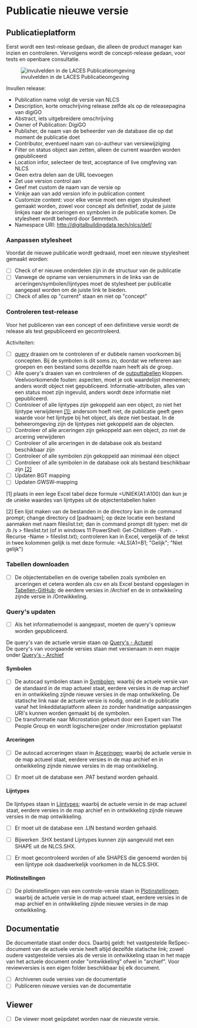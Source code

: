 # Publicatie nieuwe versie 


## Publicatieplatform

Eerst wordt een test-release gedaan, die alleen de product manager kan inzien en controleren. Vervolgens wordt de concept-release gedaan, voor tests en openbare consultatie.

<figure>
<img src="./h/media/voorbeeld-invullen-nlcs-publicatie.png" alt="invulvelden in de LACES Publicatieomgeving">
<figcaption>invulvelden in de LACES Publicatieomgeving</caption>
</figure>

Invullen release:
* Publication name volgt de versie van NLCS
* Description, korte omschrijving release zelfde als op de releasepagina van digiGO
* Abstract, iets uitgebreidere omschrijving
* Owner of Publication: DigiGO
* Publisher, de naam van de beheerder van de database die op dat moment de publicatie doet
* Contributor, eventueel naam van co-autheur van versiewijziging
* Filter on status object aan zetten, alleen de current waarden worden gepubliceerd
* Location infor, selecteer de test, acceptance of live omgfeving van NLCS
* Geen extra delen aan de URL toevoegen
* Zet use version control aan
* Geef met custom de naam van de versie op
* Vinkje aan van add version info in publication content
* Customize content: voor elke versie moet een eigen styulesheet gemaakt worden, zowel voor concept als definitief, zodat de juiste linkjes naar de arceringen en symbolen in de publicatie komen. De stylesheet wordt beheerd door Semmtech.
* Namespace URI: http://digitalbuildingdata.tech/nlcs/def/

### Aanpassen stylesheet
Voordat de nieuwe publicatie wordt gedraaid, moet een nieuwe styylesheet gemaakt worden:

- [ ] Check of er nieuwe onderdelen zijn in de structuur van de publicatie
- [ ] Vanwege de opname van versienummers in de links van de arceringen/symbolen/lijntypes moet de stylesheet per publicatie aangepast worden om de juiste link te bieden.
- [ ] Check of alles op "current" staan en niet op "concept"

### Controleren test-release
Voor het publiceren van een concept of een definitieve versie wordt de release als test gepubliceerd en gecontroleerd. 

Activiteiten:

- [ ] [query](https://github.com/nl-digigo/NLCS/tree/main/code/5.1/controlesdatabase) draaien om te controleren of er dubbele namen voorkomen bij concepten. Bij de symbolen is dit soms zo, doordat we refereren aan groepen en een bestand soms dezelfde naam heeft als de groep.
- [ ] Alle query's draaien van en controleren of de <a href="https://nl-digigo.github.io/NLCS/managementmanual/#tabellen-downloaden">outputtabellen</a> kloppen. Veelvoorkomende fouten: aspecten, moet je ook waardelijst meenemen; anders wordt object niet gepubliceerd. Informatie-attributen, alles van een status moet zijn ingevuld, anders wordt deze informatie niet gepubliceerd.
- [ ] Controleer of alle lijntypes zijn gekoppeld aan een object, zo niet het lijntype verwijderen <a href="#footnote-1">[1]</a>; andersom hoeft niet, de publicatie geeft geen waarde voor het lijntype bij het object, als deze niet bestaat. In de beheeromgeving zijn de lijntypes niet gekoppeld aan de objecten.
- [ ] Controleer of alle arceringen zijn gekoppeld aan een object, zo niet de arcering verwijderen
- [ ] Controleer of alle arceringen in de database ook als bestand beschikbaar zijn
- [ ] Controleer of alle symbolen zijn gekoppeld aan minimaal één object
- [ ] Controleer of alle symbolen in de database ook als bestand beschikbaar zijn <a href="#footnote-2">[2]</a>
- [ ] Updaten BGT mapping
- [ ] Updaten GWSW-mapping

<p id="footnote-1">[1] plaats in een lege Excel tabel deze formule =UNIEK(A1:A100) dan kun je de unieke waardes van lijntypes uit de objectentabellen halen</p>
<p id="footnote-2">[2] Een lijst maken van de bestanden in de directory kan in de command prompt; change directory cd [padnaam]; op deze locatie een bestand aanmaken met naam fileslist.txt; dan in command prompt dit typen: met dir /b /s > fileslist.txt  (of in windows 11 PowerShell: Get-ChildItem -Path . -Recurse -Name > fileslist.txt); controleren kan in Excel, vergelijk of de tekst in twee kolommen gelijk is met deze formule: =ALS(A1=B1; "Gelijk"; "Niet gelijk")</p>



### Tabellen downloaden
- [ ] De objectentabellen en de overige tabellen zoals symbolen en arceringen et cetera worden als csv en als Excel bestand opgeslagen in [Tabellen-GitHub](https://github.com/nl-digigo/NLCS/tree/main/tabellen); de eerdere versies in /Archief en de in ontwikkeling zijnde versie in /Ontwikkeling. 

### Query's updaten
- [ ] Als het informatiemodel is aangepast, moeten de query's opnieuw worden gepubliceerd.

De query's van de actuele versie staan op [Query's - Actueel](https://github.com/nl-digigo/NLCS/tree/main/code/actueel)<br>
De query's van voorgaande versies staan met versienaam in een mapje onder [Query's - Archief](https://github.com/nl-digigo/NLCS/tree/main/code/archief)




#### Symbolen
- [ ] De autocad symbolen staan in [Symbolen](https://github.com/nl-digigo/NLCS/tree/main/symbolen/autocad); waarbij de actuele versie van de standaard in de map actueel staat, eerdere versies in de map archief en in ontwikkeling zijnde nieuwe versies in de map ontwikkeling. De statische link naar de actuele versie is nodig, omdat in de publicatie vanaf het linkeddataplatform alleen zo zonder handmatige aanpassingen URI's kunnen worden gemaakt bij de symbolen.
- [ ] De transformatie naar Microstation gebeurt door een Expert van The People Group en wordt logischerwijzer onder /microstation geplaatst

#### Arceringen
- [ ] De autocad acrceringen staan in [Arceringen](https://github.com/nl-digigo/NLCS/tree/main/arceringen); waarbij de actuele versie in de map actueel staat, eerdere versies in de map archief en in ontwikkeling zijnde nieuwe versies in de map ontwikkeling. 
- [ ] Er moet uit de database een .PAT bestand worden gehaald.


#### Lijntypes
De lijntypes staan in [Lijntypes](https://github.com/nl-digigo/NLCS/tree/main/lijntypes); waarbij de actuele versie in de map actueel staat, eerdere versies in de map archief en in ontwikkeling zijnde nieuwe versies in de map ontwikkeling.


- [ ] Er moet uit de database een .LIN bestand worden gehaald.
- [ ] Bijwerken .SHX bestand Lijntypes kunnen zijn aangevuld met een SHAPE uit de NLCS.SHX. 
- [ ] Er moet gecontroleerd worden of alle SHAPES die genoemd worden bij een lijntype ook daadwerkelijk voorkomen in de NLCS.SHX.



#### Plotinstellingen
- [ ] De plotinstellingen van een controle-versie staan in [Plotinstellingen](https://github.com/nl-digigo/NLCS/tree/main/plotinstellingen); waarbij de actuele versie in de map actueel staat, eerdere versies in de map archief en in ontwikkeling zijnde nieuwe versies in de map ontwikkeling.




## Documentatie
De documentatie staat onder docs. Daarbij geldt: het vastgestelde ReSpec-document van de actuele versie heeft altijd dezelfde statische link; zowel oudere vastgestelde versies als de versie in ontwikkeling staan in het mapje van het actuele document onder "ontwikkeling" ofwel in "archief". Voor reviewversies is een eigen folder beschikbaar bij elk document.

- [ ] Archiveren oude versies van de documentatie
- [ ] Publiceren nieuwe versies van de documentatie

## Viewer
- [ ] De viewer moet geüpdatet worden naar de nieuwste versie.